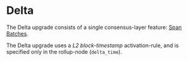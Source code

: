 # Delta

[span-batches]: ../../protocol/span-batches.md

The Delta upgrade consists of a single consensus-layer feature: [Span Batches][span-batches].

The Delta upgrade uses a _L2 block-timestamp_ activation-rule, and is specified only in the rollup-node (`delta_time`).

